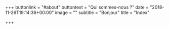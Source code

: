 +++
buttonlink = "#about"
buttontext = "Qui sommes-nous ?"
date = "2018-11-26T19:14:36+00:00"
image = ""
subtitle = "Bonjour"
title = "Index"

+++
